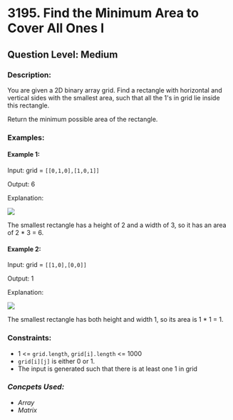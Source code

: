 # 3195. Find the Minimum Area to Cover All Ones I
## Question Level: Medium
### Description:
You are given a 2D binary array grid. Find a rectangle with horizontal and vertical sides with the smallest area, such that all the 1's in grid lie inside this rectangle.

Return the minimum possible area of the rectangle.

### Examples:
#### Example 1:

Input: grid = `[[0,1,0],[1,0,1]]`

Output: 6

Explanation:

<img src="https://assets.leetcode.com/uploads/2024/05/08/examplerect0.png"><br>

The smallest rectangle has a height of 2 and a width of 3, so it has an area of 2 * 3 = 6.

#### Example 2:

Input: grid = `[[1,0],[0,0]]`

Output: 1

Explanation:

<img src="https://assets.leetcode.com/uploads/2024/05/08/examplerect1.png"><br>

The smallest rectangle has both height and width 1, so its area is 1 * 1 = 1.

### Constraints:

- 1 <= `grid.length`, `grid[i].length` <= 1000
- `grid[i][j]` is either 0 or 1.
- The input is generated such that there is at least one 1 in grid

### <i>Concpets Used:
- Array
- Matrix</i>

 
